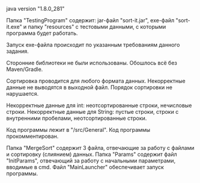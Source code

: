 java version "1.8.0_281"

Папка "TestingProgram" содержит: 
jar-файл "sort-it.jar", exe-файл "sort-it.exe" и папку "resources" с тестовыми данными, с которыми программа будет работать.

Запуск exe-файла происходит по указанным требованиям данного задания.

Сторонние библиотеки не были использованы. Обошлось всё без Maven/Gradle.

Сортировка проводится для любого формата данных.
Некорректные данные не выводятся в выходной файл. Порядок сортировки не нарушается.

Некорректные данные для int: неотсортированные строки, нечисловые строки.
Некорректные данные для String: пустые строки, строки с внутренними пробелами, неотсортированные строки.

Код программы лежит в "/src/General". Код программы прокомментирован.

Папка "MergeSort" содержит 3 файла, отвечающие за работу с файлами и сортировку (слиянием) данных.
Папка "Params" содержит файл "InitParams", отвечающий за работу с начальными параметрами, вводимые в cmd.
Файл "MainLauncher" обеспечивает запуск программы.
